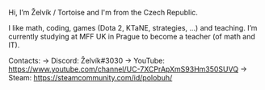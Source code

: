 Hi, I’m Želvík / Tortoise and I'm from the Czech Republic.

I like math, coding, games (Dota 2, KTaNE, strategies, ...) and teaching.
I’m currently studying at MFF UK in Prague to become a teacher (of math and IT).

Contacts:
-> Discord: Želvík#3030
-> YouTube: https://www.youtube.com/channel/UC-7XCPrApXmS93Hm350SUVQ
->   Steam: https://steamcommunity.com/id/polobuh/

<!---
ZelvikTortoise/ZelvikTortoise is a ✨ special ✨ repository because its `README.md` (this file) appears on your GitHub profile.
You can click the Preview link to take a look at your changes.
--->
